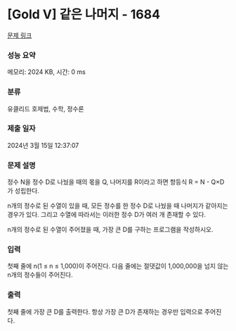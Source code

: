 # [Gold V] 같은 나머지 - 1684 

[문제 링크](https://www.acmicpc.net/problem/1684) 

### 성능 요약

메모리: 2024 KB, 시간: 0 ms

### 분류

유클리드 호제법, 수학, 정수론

### 제출 일자

2024년 3월 15일 12:37:07

### 문제 설명

<p>정수 N을 정수 D로 나눴을 때의 몫을 Q, 나머지를 R이라고 하면 항등식 R = N - Q×D가 성립한다.</p>

<p>n개의 정수로 된 수열이 있을 때, 모든 정수를 한 정수 D로 나눴을 때 나머지가 같아지는 경우가 있다. 그리고 수열에 따라서는 이러한 정수 D가 여러 개 존재할 수 있다.</p>

<p>n개의 정수로 된 수열이 주어졌을 때, 가장 큰 D를 구하는 프로그램을 작성하시오.</p>

### 입력 

 <p>첫째 줄에 n(1 ≤ n ≤ 1,000)이 주어진다. 다음 줄에는 절댓값이 1,000,000을 넘지 않는 n개의 정수들이 주어진다.</p>

### 출력 

 <p>첫째 줄에 가장 큰 D를 출력한다. 항상 가장 큰 D가 존재하는 경우만 입력으로 주어진다.</p>

